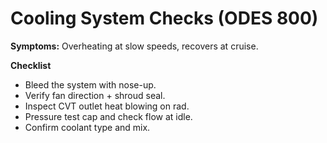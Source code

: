 # Cooling System Checks (ODES 800)

**Symptoms:** Overheating at slow speeds, recovers at cruise.

**Checklist**
- Bleed the system with nose-up.
- Verify fan direction + shroud seal.
- Inspect CVT outlet heat blowing on rad.
- Pressure test cap and check flow at idle.
- Confirm coolant type and mix.
